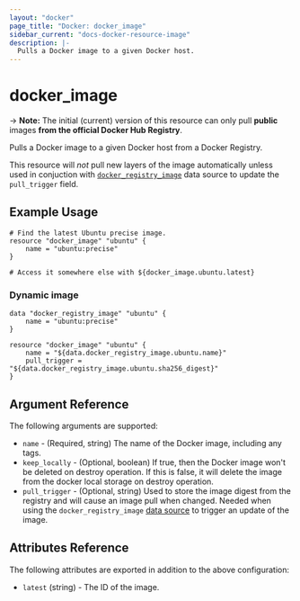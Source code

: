 ```yaml
---
layout: "docker"
page_title: "Docker: docker_image"
sidebar_current: "docs-docker-resource-image"
description: |-
  Pulls a Docker image to a given Docker host.
---
```


# docker\_image

-> **Note:** The initial (current) version of this resource can only pull **public** images **from the official Docker Hub Registry**.

Pulls a Docker image to a given Docker host from a Docker Registry.

This resource will *not* pull new layers of the image automatically unless used in
conjuction with [`docker_registry_image`](/docs/providers/docker/d/registry_image.html)
data source to update the `pull_trigger` field.

## Example Usage

```
# Find the latest Ubuntu precise image.
resource "docker_image" "ubuntu" {
    name = "ubuntu:precise"
}

# Access it somewhere else with ${docker_image.ubuntu.latest}
```

### Dynamic image

```
data "docker_registry_image" "ubuntu" {
    name = "ubuntu:precise"
}

resource "docker_image" "ubuntu" {
    name = "${data.docker_registry_image.ubuntu.name}"
    pull_trigger = "${data.docker_registry_image.ubuntu.sha256_digest}"
}
```

## Argument Reference

The following arguments are supported:

* `name` - (Required, string) The name of the Docker image, including any tags.
* `keep_locally` - (Optional, boolean) If true, then the Docker image won't be
  deleted on destroy operation. If this is false, it will delete the image from
  the docker local storage on destroy operation.
* `pull_trigger` - (Optional, string) Used to store the image digest from the
  registry and will cause an image pull when changed. Needed when using
  the `docker_registry_image` [data source](/docs/providers/docker/d/registry_image.html)
  to trigger an update of the image.

## Attributes Reference

The following attributes are exported in addition to the above configuration:

* `latest` (string) - The ID of the image.
